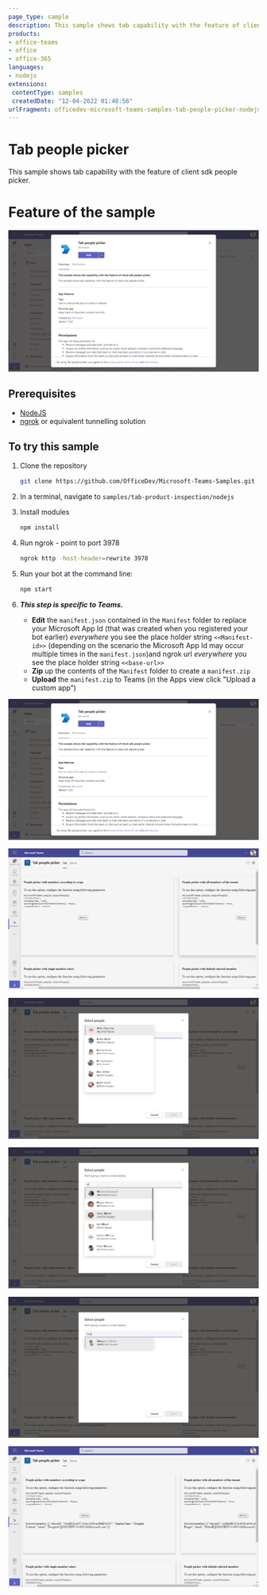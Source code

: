 ```yaml
---
page_type: sample
description: This sample shows tab capability with the feature of client sdk people picker.
products:
- office-teams
- office
- office-365
languages:
- nodejs
extensions:
 contentType: samples
 createdDate: "12-04-2022 01:48:56"
urlFragment: officedev-microsoft-teams-samples-tab-people-picker-nodejs
---
```


# Tab people picker

This sample shows tab capability with the feature of client sdk people picker.

# Feature of the sample

![Tab People PickerGif](Images/TabPeoplePickerGif.gif)

## Prerequisites

- [NodeJS](https://nodejs.org/en/)
- [ngrok](https://ngrok.com/) or equivalent tunnelling solution

## To try this sample

1) Clone the repository

    ```bash
    git clone https://github.com/OfficeDev/Microsoft-Teams-Samples.git
    ```

1) In a terminal, navigate to `samples/tab-product-inspection/nodejs`

1) Install modules

    ```bash
    npm install
    ```

1) Run ngrok - point to port 3978

    ```bash
    ngrok http -host-header=rewrite 3978
    ```

1) Run your bot at the command line:

    ```bash
    npm start
    ```

1) __*This step is specific to Teams.*__
    - **Edit** the `manifest.json` contained in the  `Manifest` folder to replace your Microsoft App Id (that was created when you registered your bot earlier) *everywhere* you see the place holder string `<<Manifest-id>>` (depending on the scenario the Microsoft App Id may occur multiple times in the `manifest.json`)and ngrok url *everywhere* you see the place holder string `<<base-url>>`
    - **Zip** up the contents of the `Manifest` folder to create a `manifest.zip`
    - **Upload** the `manifest.zip` to Teams (in the Apps view click "Upload a custom app")

![Install](Images/Install.png)

![tab](Images/Tab.PNG)

![All memberes of organisation search](Images/AllMemberesOfOrganisationSearch.PNG)

![scope vise search](Images/ScopeSearch.PNG)

![Single select](Images/SingleSelect.PNG)

![Set selected search](Images/SetSelectedSearch.PNG)
